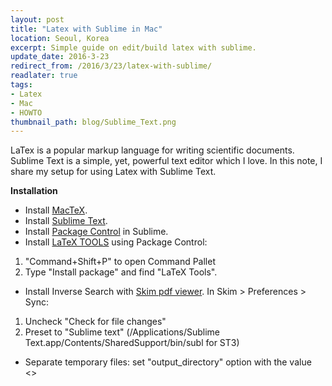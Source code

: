 ```yaml
---
layout: post
title: "Latex with Sublime in Mac"
location: Seoul, Korea
excerpt: Simple guide on edit/build latex with sublime.
update_date: 2016-3-23
redirect_from: /2016/3/23/latex-with-sublime/
readlater: true
tags:
- Latex
- Mac
- HOWTO
thumbnail_path: blog/Sublime_Text.png
---
```


LaTex is a popular markup language for writing scientific documents. Sublime Text is a simple, yet, powerful text editor which I love. In this note, I share my setup for using Latex with Sublime Text.

**Installation**

* Install [MacTeX](https://tug.org/mactex/).
* Install [Sublime Text](http://www.sublimetext.com/3).
* Install [Package Control](https://packagecontrol.io/installation) in Sublime.
* Install [LaTeX TOOLS]() using Package Control:
1) "Command+Shift+P" to open Command Pallet
2) Type "Install package" and find "LaTeX Tools".


* Install Inverse Search with [Skim pdf viewer](http://skim-app.sourceforge.net). In Skim > Preferences > Sync:
1) Uncheck "Check for file changes"
2) Preset to "Sublime text" (/Applications/Sublime Text.app/Contents/SharedSupport/bin/subl for ST3)

* Separate temporary files: set "output_directory" option with the value <<cache>>

